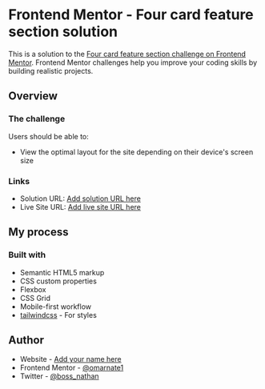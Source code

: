 # Frontend Mentor - Four card feature section solution

This is a solution to the [Four card feature section challenge on Frontend Mentor](https://www.frontendmentor.io/challenges/four-card-feature-section-weK1eFYK). Frontend Mentor challenges help you improve your coding skills by building realistic projects.

## Overview

### The challenge

Users should be able to:

- View the optimal layout for the site depending on their device's screen size

### Links

- Solution URL: [Add solution URL here](https://github.com/omarnate1/four-card-feature-section-master)
- Live Site URL: [Add live site URL here](https://omarnate1.github.io/four-card-feature-section-master/)

## My process

### Built with

- Semantic HTML5 markup
- CSS custom properties
- Flexbox
- CSS Grid
- Mobile-first workflow
- [tailwindcss](https://tailwind.com/) - For styles

## Author

- Website - [Add your name here](https://www.your-site.com)
- Frontend Mentor - [@omarnate1](https://www.frontendmentor.io/profile/omarnate1)
- Twitter - [@boss_nathan](https://x.com/boss_nathan)
